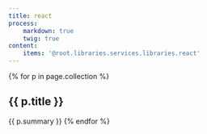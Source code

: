 ```yaml
---
title: react
process:
    markdown: true
    twig: true
content:
    items: '@root.libraries.services.libraries.react'
---
```


{% for p in page.collection %}
<h2>{{ p.title }}</h2>
{{ p.summary }}
{% endfor %}